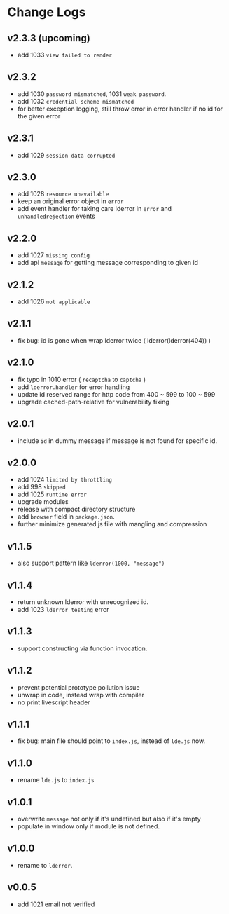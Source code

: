 # Change Logs

## v2.3.3 (upcoming)

 - add 1033 `view failed to render`


## v2.3.2

 - add 1030 `password mismatched`, 1031 `weak password`.
 - add 1032 `credential scheme mismatched`
 - for better exception logging, still throw error in error handler if no id for the given error


## v2.3.1

 - add 1029 `session data corrupted`


## v2.3.0

 - add 1028 `resource unavailable`
 - keep an original error object in `error`
 - add event handler for taking care lderror in `error` and `unhandledrejection` events


## v2.2.0

 - add 1027 `missing config`
 - add api `message` for getting message corresponding to given id


## v2.1.2

 - add 1026 `not applicable`


## v2.1.1

 - fix bug: id is gone when wrap lderror twice ( lderror(lderror(404)) )


## v2.1.0

 - fix typo in 1010 error ( `recaptcha` to `captcha` )
 - add `lderror.handler` for error handling
 - update id reserved range for http code from 400 ~ 599 to 100 ~ 599
 - upgrade cached-path-relative for vulnerability fixing


## v2.0.1

 - include `id` in dummy message if message is not found for specific id.


## v2.0.0

 - add 1024 `limited by throttling`
 - add 998 `skipped`
 - add 1025 `runtime error`
 - upgrade modules
 - release with compact directory structure
 - add `browser` field in `package.json`.
 - further minimize generated js file with mangling and compression



## v1.1.5

 - also support pattern like `lderror(1000, "message")`


## v1.1.4

 - return unknown lderror with unrecognized id.
 - add 1023 `lderror testing` error


## v1.1.3

 - support constructing via function invocation.


## v1.1.2

 - prevent potential prototype pollution issue
 - unwrap in code, instead wrap with compiler
 - no print livescript header


## v1.1.1

 - fix bug: main file should point to `index.js`, instead of `lde.js` now.


## v1.1.0

 - rename `lde.js` to `index.js`


## v1.0.1

 - overwrite `message` not only if it's undefined but also if it's empty
 - populate in window only if module is not defined.


## v1.0.0

 - rename to `lderror`.


## v0.0.5

 - add 1021 email not verified
